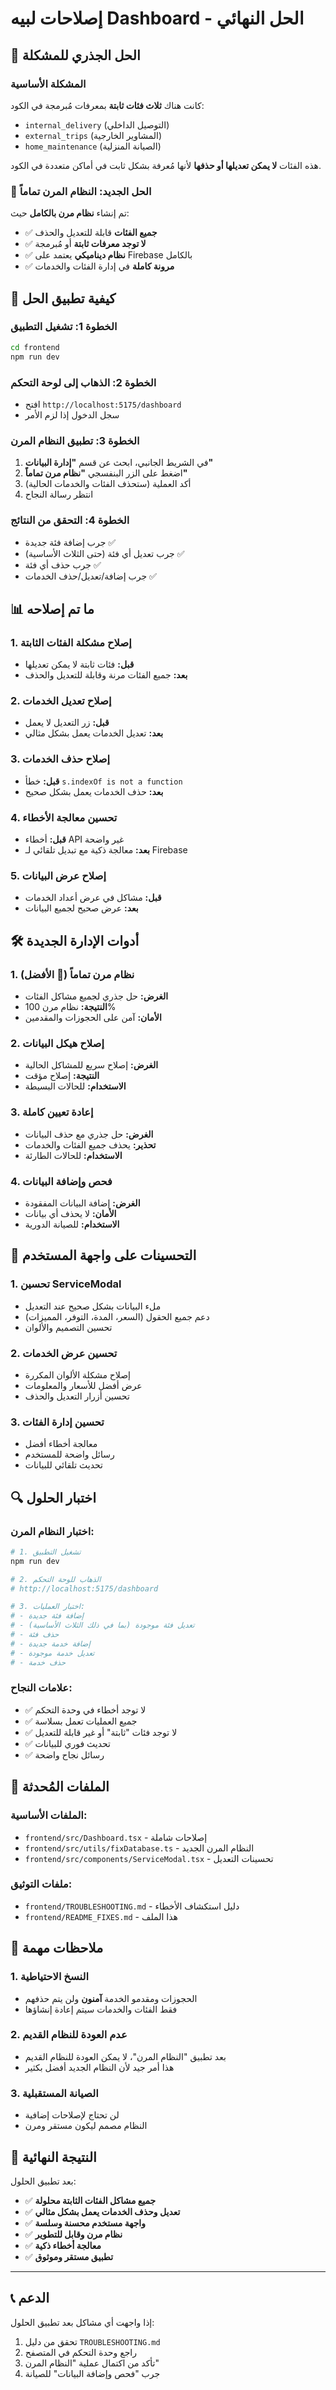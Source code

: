 # إصلاحات لبيه Dashboard - الحل النهائي

## 🎯 الحل الجذري للمشكلة

### المشكلة الأساسية
كانت هناك **ثلاث فئات ثابتة** بمعرفات مُبرمجة في الكود:
- `internal_delivery` (التوصيل الداخلي)
- `external_trips` (المشاوير الخارجية) 
- `home_maintenance` (الصيانة المنزلية)

هذه الفئات **لا يمكن تعديلها أو حذفها** لأنها مُعرفة بشكل ثابت في أماكن متعددة في الكود.

### 🚀 الحل الجديد: النظام المرن تماماً

تم إنشاء **نظام مرن بالكامل** حيث:
- ✅ **جميع الفئات** قابلة للتعديل والحذف
- ✅ **لا توجد معرفات ثابتة** أو مُبرمجة
- ✅ **نظام ديناميكي** يعتمد على Firebase بالكامل
- ✅ **مرونة كاملة** في إدارة الفئات والخدمات

## 🔧 كيفية تطبيق الحل

### الخطوة 1: تشغيل التطبيق
```bash
cd frontend
npm run dev
```

### الخطوة 2: الذهاب إلى لوحة التحكم
- افتح `http://localhost:5175/dashboard`
- سجل الدخول إذا لزم الأمر

### الخطوة 3: تطبيق النظام المرن
1. في الشريط الجانبي، ابحث عن قسم **"إدارة البيانات"**
2. اضغط على الزر البنفسجي **"نظام مرن تماماً"**
3. أكد العملية (ستحذف الفئات والخدمات الحالية)
4. انتظر رسالة النجاح

### الخطوة 4: التحقق من النتائج
- جرب إضافة فئة جديدة ✅
- جرب تعديل أي فئة (حتى الثلاث الأساسية) ✅
- جرب حذف أي فئة ✅
- جرب إضافة/تعديل/حذف الخدمات ✅

## 📊 ما تم إصلاحه

### 1. إصلاح مشكلة الفئات الثابتة
- **قبل:** فئات ثابتة لا يمكن تعديلها
- **بعد:** جميع الفئات مرنة وقابلة للتعديل والحذف

### 2. إصلاح تعديل الخدمات
- **قبل:** زر التعديل لا يعمل
- **بعد:** تعديل الخدمات يعمل بشكل مثالي

### 3. إصلاح حذف الخدمات
- **قبل:** خطأ `s.indexOf is not a function`
- **بعد:** حذف الخدمات يعمل بشكل صحيح

### 4. تحسين معالجة الأخطاء
- **قبل:** أخطاء API غير واضحة
- **بعد:** معالجة ذكية مع تبديل تلقائي لـ Firebase

### 5. إصلاح عرض البيانات
- **قبل:** مشاكل في عرض أعداد الخدمات
- **بعد:** عرض صحيح لجميع البيانات

## 🛠️ أدوات الإدارة الجديدة

### 1. نظام مرن تماماً (🎯 الأفضل)
- **الغرض:** حل جذري لجميع مشاكل الفئات
- **النتيجة:** نظام مرن 100%
- **الأمان:** آمن على الحجوزات والمقدمين

### 2. إصلاح هيكل البيانات
- **الغرض:** إصلاح سريع للمشاكل الحالية
- **النتيجة:** إصلاح مؤقت
- **الاستخدام:** للحالات البسيطة

### 3. إعادة تعيين كاملة
- **الغرض:** حل جذري مع حذف البيانات
- **تحذير:** يحذف جميع الفئات والخدمات
- **الاستخدام:** للحالات الطارئة

### 4. فحص وإضافة البيانات
- **الغرض:** إضافة البيانات المفقودة
- **الأمان:** لا يحذف أي بيانات
- **الاستخدام:** للصيانة الدورية

## 🎨 التحسينات على واجهة المستخدم

### 1. تحسين ServiceModal
- ملء البيانات بشكل صحيح عند التعديل
- دعم جميع الحقول (السعر، المدة، التوفر، المميزات)
- تحسين التصميم والألوان

### 2. تحسين عرض الخدمات
- إصلاح مشكلة الألوان المكررة
- عرض أفضل للأسعار والمعلومات
- تحسين أزرار التعديل والحذف

### 3. تحسين إدارة الفئات
- معالجة أخطاء أفضل
- رسائل واضحة للمستخدم
- تحديث تلقائي للبيانات

## 🔍 اختبار الحلول

### اختبار النظام المرن:
```bash
# 1. تشغيل التطبيق
npm run dev

# 2. الذهاب للوحة التحكم
# http://localhost:5175/dashboard

# 3. اختبار العمليات:
# - إضافة فئة جديدة
# - تعديل فئة موجودة (بما في ذلك الثلاث الأساسية)
# - حذف فئة
# - إضافة خدمة جديدة
# - تعديل خدمة موجودة
# - حذف خدمة
```

### علامات النجاح:
- ✅ لا توجد أخطاء في وحدة التحكم
- ✅ جميع العمليات تعمل بسلاسة
- ✅ لا توجد فئات "ثابتة" أو غير قابلة للتعديل
- ✅ تحديث فوري للبيانات
- ✅ رسائل نجاح واضحة

## 📁 الملفات المُحدثة

### الملفات الأساسية:
- `frontend/src/Dashboard.tsx` - إصلاحات شاملة
- `frontend/src/utils/fixDatabase.ts` - النظام المرن الجديد
- `frontend/src/components/ServiceModal.tsx` - تحسينات التعديل

### ملفات التوثيق:
- `frontend/TROUBLESHOOTING.md` - دليل استكشاف الأخطاء
- `frontend/README_FIXES.md` - هذا الملف

## 🚨 ملاحظات مهمة

### 1. النسخ الاحتياطية
- الحجوزات ومقدمو الخدمة **آمنون** ولن يتم حذفهم
- فقط الفئات والخدمات سيتم إعادة إنشاؤها

### 2. عدم العودة للنظام القديم
- بعد تطبيق "النظام المرن"، لا يمكن العودة للنظام القديم
- هذا أمر جيد لأن النظام الجديد أفضل بكثير

### 3. الصيانة المستقبلية
- لن تحتاج لإصلاحات إضافية
- النظام مصمم ليكون مستقر ومرن

## 🎉 النتيجة النهائية

بعد تطبيق الحلول:
- ✅ **جميع مشاكل الفئات الثابتة محلولة**
- ✅ **تعديل وحذف الخدمات يعمل بشكل مثالي**
- ✅ **واجهة مستخدم محسنة وسلسة**
- ✅ **نظام مرن وقابل للتطوير**
- ✅ **معالجة أخطاء ذكية**
- ✅ **تطبيق مستقر وموثوق**

---

## 📞 الدعم

إذا واجهت أي مشاكل بعد تطبيق الحلول:
1. تحقق من دليل `TROUBLESHOOTING.md`
2. راجع وحدة التحكم في المتصفح
3. تأكد من اكتمال عملية "النظام المرن"
4. جرب "فحص وإضافة البيانات" للصيانة 